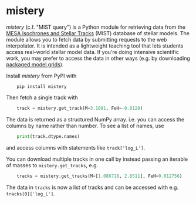 # mistery

*mistery* (c.f. "MIST query") is a Python module for retrieving data
from the [MESA Isochrones and Stellar
Tracks](http://waps.cfa.harvard.edu/MIST/) (MIST) database of stellar
models.  The module allows you to fetch data by submitting requests to
the web interpolator.  It is intended as a lightweight teaching tool
that lets students access real-world stellar model data.  If you're
doing intensive scientific work, you may prefer to access
the data in other ways (e.g. by downloading [packaged model
grids](http://waps.cfa.harvard.edu/MIST/model_grids.html)).

Install *mistery* from PyPI with

```
    pip install mistery
```

Then fetch a single track with

```python
    track = mistery.get_track(M=3.1081, FeH=-0.8128)
```

The data is returned as a structured NumPy array. i.e. you can access
the columns by name rather than number.  To see a list of names, use

```python
    print(track.dtype.names)
```

and access columns with statements like ``track['log_L']``.

You can download multiple tracks in one call by instead passing an
iterable of masses to ``mistery.get_tracks``, e.g.

```python
    tracks = mistery.get_tracks(M=[1.086718, 2.8511], FeH=0.012756)
```

The data in ``tracks`` is now a list of tracks and can be accessed
with e.g. ``tracks[0]['log_L']``.
